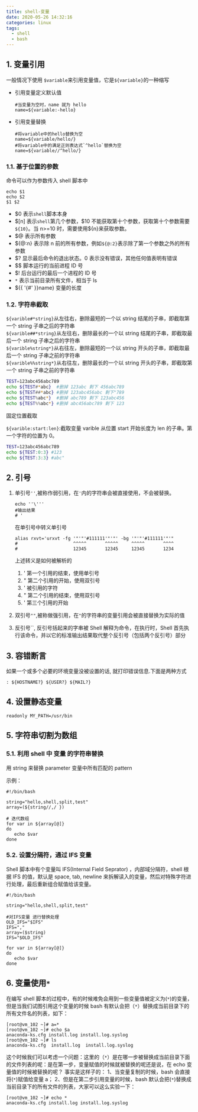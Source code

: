 ```yaml
---
title: shell-变量
date: 2020-05-26 14:32:16
categories: linux
tags:
  - shell
  - bash
---
```


## 1. 变量引用

一般情况下使用 `$variable`来引用变量值，它是`${variable}`的一种缩写

- 引用变量定义默认值

  ```shell
  #当变量为空时，name 就为 hello
  name=${variable:-hello}
  ```

- 引用变量替换

  ```shell
  #将variable中的hello替换为空
  name=${variable/hello/}
  #将variable中的满足正则表达式`^hello`替换为空
  name=${variable//^hello/}
  ```

### 1.1. 基于位置的参数

命令可以作为参数传入 shell 脚本中

```shell
echo $1
echo $2
$1 $2
```

- \$0 表示`shell`脚本本身
- \$[n] 表示`shell`第几个参数，\$10 不能获取第十个参数，获取第十个参数需要`${10}`。当 n>=10 时，需要使用\${n}来获取参数。
- \$@ 表示所有参数
- \${@:n} 表示除 n 前的所有参数，例如`${@:2}`表示除了第一个参数之外的所有参数
- \$? 显示最后命令的退出状态。0 表示没有错误，其他任何值表明有错误
- \$\$ 脚本运行的当前进程 ID 号
- \$! 后台运行的最后一个进程的 ID 号
- `*` 表示当前目录所有文件，相当于 ls
- \${{ '{#' }}name} 变量的长度

### 1.2. 字符串截取

`${varible#*string}`从左往右，删除最短的一个以 string 结尾的子串，即截取第一个 string 子串之后的字符串  
`${varible##*string}`从左往右，删除最长的一个以 string 结尾的子串，即截取最后一个 string 子串之后的字符串  
`${varible%string*}`从右往左，删除最短的一个以 string 开头的子串，即截取最后一个 string 子串之前的字符串  
`${varible%%string*}`从右往左，删除最长的一个以 string 开头的子串，即截取第一个 string 子串之前的字符串

```bash
TEST=123abc456abc789
echo ${TEST#*abc}  #删掉 123abc 剩下 456abc789
echo ${TEST##*abc} #删掉 123abc456abc 剩下"789
echo ${TEST%abc*}  #删掉 abc789 剩下 123abc456
echo ${TEST%%abc*} #删掉 abc456abc789 剩下 123
```

固定位置截取

`${varible:start:len}`:截取变量 varible 从位置 start 开始长度为 len 的子串。第一个字符的位置为 0。

```bash
TEST=123abc456abc789
echo ${TEST:0:3} #123
echo ${TEST:3:3} #abc"
```

## 2. 引号

1. 单引号`''`,被称作弱引用，在`'`内的字符串会被直接使用，不会被替换。

   ```shell
   echo ''\'''
   #输出结果
   # '
   ```

   在单引号中转义单引号

   ```shell
   alias rxvt='urxvt -fg '"'"'#111111'"'"' -bg '"'"'#111111'"'"
   #                     ^^^^^       ^^^^^     ^^^^^       ^^^^
   #                     12345       12345     12345       1234
   ```

   上述转义是如何被解析的

   1. ' 第一个引用的结束，使用单引号
   2. " 第二个引用的开始，使用双引号
   3. ' 被引用的字符
   4. " 第二个引用的结束，使用双引号
   5. ' 第三个引用的开始

2. 双引号`""`,被称做强引用，在`"`的字符串的变量引用会被直接替换为实际的值

3. 反引号``, 反引号括起来的字串被 Shell 解释为命令，在执行时，Shell 首先执行该命令，并以它的标准输出结果取代整个反引号（包括两个反引号）部分

## 3. 容错断言

如果一个或多个必要的环境变量没被设置的话, 就打印错误信息.下面是两种方式

```shell
: ${HOSTNAME?} ${USER?} ${MAIL?}
```

## 4. 设置静态变量

```shell
readonly MY_PATH=/usr/bin
```

## 5. 字符串切割为数组

### 5.1. 利用 shell 中 变量 的字符串替换

用 string 来替换 parameter 变量中所有匹配的 pattern

示例：

```shell
#!/bin/bash

string="hello,shell,split,test"
array=(${string//,/ })

# 迭代数组
for var in ${array[@]}
do
   echo $var
done

```

### 5.2. 设置分隔符，通过 IFS 变量

Shell 脚本中有个变量叫 IFS(Internal Field Seprator) ，内部域分隔符，shell 根据 IFS 的值，默认是 space, tab, newline 来拆解读入的变量，然后对特殊字符进行处理，最后重新组合赋值给该变量。

```shell
#!/bin/bash

string="hello,shell,split,test"

#对IFS变量 进行替换处理
OLD_IFS="$IFS"
IFS=","
array=($string)
IFS="$OLD_IFS"

for var in ${array[@]}
do
   echo $var
done
```

## 6. 变量使用`*`

在编写 shell 脚本的过程中，有的时候难免会用到一些变量值被定义为(`*`)的变量，但是当我们试图引用这个变量的时候 bash 有默认会把（`*`）替换成当前目录下的所有文件名的列表，如下：

```shell
[root@vm_102 ~]# a=*
[root@vm_102 ~]# echo $a
anaconda-ks.cfg install.log install.log.syslog
[root@vm_102 ~]# ls
anaconda-ks.cfg  install.log  install.log.syslog
```

这个时候我们可以考虑一个问题：这里的（`*`）是在哪一步被替换成当前目录下面的文件列表的呢：是在第一步，变量赋值的时候就被替换的呢还是说，在 echo 变量值的时候被替换的呢？
事实是这样子的：
1、当变量复制的时候，bash 会直接将(`*`)赋值给变量 a；
2、但是在第二步引用变量的时候，bash 默认会把(`*`)替换成当前目录下的所有文件的列表，大家可以这么实验一下：

```shell
[root@vm_102 ~]# echo *
anaconda-ks.cfg install.log install.log.syslog
```
